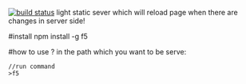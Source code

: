 [![build status](https://secure.travis-ci.org/island205/f5.png)](http://travis-ci.org/island205/f5)
 light static sever which will reload page when there are changes in server side!
 
#install
    npm install -g f5

#how to use ?
in the path which you want to be serve:
    
    //run command
    >f5
